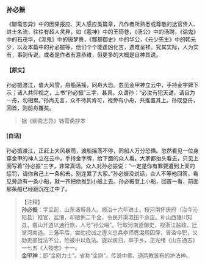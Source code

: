 <script type="text/javascript">
    var head = document.getElementsByTagName('head')[0];
    cssURL = '/public/liao.css';
    linkTag = document.createElement('link');
    linkTag.href = cssURL;
    linkTag.setAttribute('type','text/css');
    linkTag.setAttribute('rel','stylesheet');
    head.appendChild(linkTag);
</script>
### 孙必振

《聊斋志异》中的因果报应、天人感应类篇章，凡作者所熟悉或尊敬的达官贵人、进士名流，往往有超人灵异，如《雹神》中的王筠苍，《汤公》中的汤聘，《谕鬼》中的石茂华，《泥鬼》中的唐梦赉，《鄷都御史》中的华公，《元少先生》中的韩元少，以及本篇中的孙必振等，他们个个能逢凶化吉，遇难呈祥。究其实际，人为实有，事则传说，或者是作者有意恭维，但更多的大概是自神其说。

#### 【原文】
<section>
孙必振渡江，值大风雪，舟船荡摇，同舟大恐。忽见金甲神立云中，手持金字牌下示；诸人共仰视之，上书“孙必振”三字，甚真。众谓孙：“必汝有犯天谴，请自为一舟，勿相累。”孙尚无言，众不待其肯可，视旁有小舟，共推置其上。孙既登舟，回首，则前舟覆矣。

</section>

> 据《聊斋志异》铸雪斋抄本

#### [白话]
<aside>

孙必振渡江，正赶上大风暴雨，渡船摇荡不停，同船人万分恐惧。忽然看见一位身穿金甲的神人立在云中，手持金字牌，给下面的众人看。大家都抬头看去，只见上面写着“孙必振”三字，非常真切。众人对孙必振说：“一定是你有罪要遭到上天的惩罚，请你自己上一条船去，别连累了大家。”孙必振没说话，众人不等他回答，看见旁边有一条小船，就一齐把他推到小船上去。孙必振登上小船，回首一看，前面那条船已经翻沉在江中了。

</aside>

> 【注释】  
<b>孙必振</b>：字孟起，山东诸城县人。顺治十六年进士。授河南怀庆府（治今沁阳县）推官，监漕，却陋例二千金，令民开渠溉田千余亩。补山西陵川知县，凿山开道以通行旅，人号“孙公峪”。行取河南道御史，视浙江盐政。迁掌河南道。三藩平后，尝劾投诚之遵义总兵李师膺混厕囚俘，冒滥今职，又劾吏部铨法不公，险被中以危法。旋以病归，卒于乡。见光绪《山东通志》一七五《人物志》十一。  
<b>金甲神</b>：即“金刚力士”。省称“金刚”。传说中佛、道两教皆有的护法神。  
